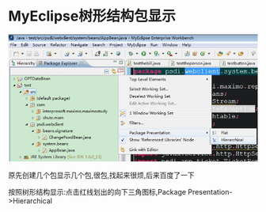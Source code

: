 # MyEclipse树形结构包显示 

![image](https://raw.githubusercontent.com/shoukaiseki/blogdoc/master/Eclipse/MyEclipse%E6%A0%91%E5%BD%A2%E7%BB%93%E6%9E%84%E5%8C%85%E6%98%BE%E7%A4%BA/img/001.jpg)

原先创建几个包显示几个包,很包,找起来很烦,后来百度了一下

按照树形结构显示:点击红线划出的向下三角图标,Package Presentation->Hierarchical
